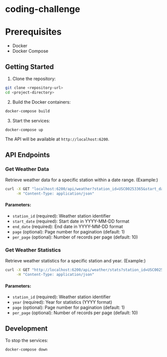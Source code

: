 
# coding-challenge

# Prerequisites

- Docker
- Docker Compose

## Getting Started

1. Clone the repository:
```bash
git clone <repository-url>
cd <project-directory>
```

2. Build the Docker containers:
```bash
docker-compose build
```

3. Start the services:
```bash
docker-compose up
```

The API will be available at `http://localhost:6200`.

## API Endpoints

### Get Weather Data

Retrieve weather data for a specific station within a date range. (Example:)

```bash
curl -X GET "localhost:6200/api/weather?station_id=USC00253365&start_date=2010-01-01&end_date=2010-12-31&page=1&per_page=2" \
     -H "Content-Type: application/json"
```

#### Parameters:
- `station_id` (required): Weather station identifier
- `start_date` (required): Start date in YYYY-MM-DD format
- `end_date` (required): End date in YYYY-MM-DD format
- `page` (optional): Page number for pagination (default: 1)
- `per_page` (optional): Number of records per page (default: 10)

### Get Weather Statistics

Retrieve weather statistics for a specific station and year.  (Example:)

```bash
curl -X GET "http://localhost:6200/api/weather/stats?station_id=USC00253365&year=2010&page=1&per_page=2" \
     -H "Content-Type: application/json"
```

#### Parameters:
- `station_id` (required): Weather station identifier
- `year` (required): Year for statistics (YYYY format)
- `page` (optional): Page number for pagination (default: 1)
- `per_page` (optional): Number of records per page (default: 10)

## Development

To stop the services:
```bash
docker-compose down
```